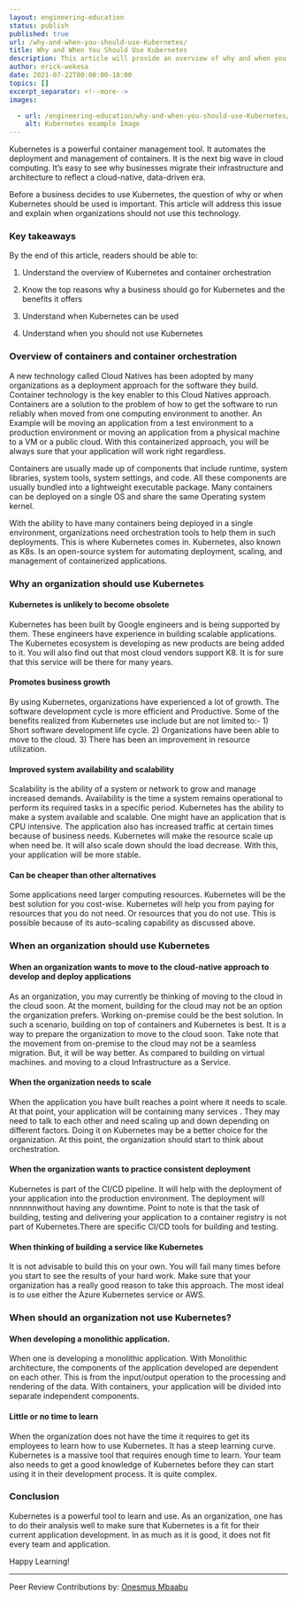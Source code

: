 ```yaml
---
layout: engineering-education
status: publish
published: true
url: /why-and-when-you-should-use-Kubernetes/
title: Why and When You Should Use Kubernetes
description: This article will provide an overview of why and when you should use Kubernetes. It will also explain when organizations should not use Kubernetes. 
author: erick-wekesa
date: 2021-07-22T00:00:00-18:00
topics: []
excerpt_separator: <!--more-->
images:

  - url: /engineering-education/why-and-when-you-should-use-Kubernetes/hero.jpg
    alt: Kubernetes example Image
---
```

Kubernetes is a powerful container management tool. It automates the deployment and management of containers. It is the next big wave in cloud computing. It’s easy to see why businesses migrate their infrastructure and architecture to reflect a cloud-native, data-driven era.
<!--more-->
Before a business decides to use Kubernetes, the question of why or when Kubernetes should be used is important. This article will address this issue and explain when organizations should not use this technology. 

### Key takeaways

By the end of this article, readers should be able to:

1. Understand the overview of Kubernetes and container orchestration

2. Know the top reasons why a business should go for Kubernetes and the benefits it offers

3. Understand when Kubernetes can be used

4. Understand when you should not use Kubernetes

### Overview of containers and container orchestration
A new technology called Cloud Natives has been adopted by many organizations as a deployment approach for the software they build. Container technology is the key enabler to this Cloud Natives approach. Containers are a solution to the problem of how to get the software to run reliably when moved from one computing environment to another. An Example will be moving an application from a test environment to a production environment or moving an application from a physical machine to a VM or a public cloud. With this containerized approach, you will be always sure that your application will work right regardless.

Containers are usually made up of components that include runtime, system libraries, system tools, system settings, and code. All these components are usually bundled into a lightweight executable package. Many containers can be deployed on a single OS and share the same Operating system kernel.

With the ability to have many containers being deployed in a single environment, organizations need orchestration tools to help them in such deployments. This is where Kubernetes comes in. Kubernetes, also known as K8s. Is an open-source system for automating deployment, scaling, and management of containerized applications.

### Why an organization should use Kubernetes
#### Kubernetes is unlikely to become obsolete
Kubernetes has been built by Google engineers and is being supported by them. These engineers have experience in building scalable applications. The Kubernetes ecosystem is developing as new products are being added to it. You will also find out that most cloud vendors support K8. It is for sure that this service will be there for many years.

#### Promotes business growth
By using Kubernetes, organizations have experienced a lot of growth. The software development cycle is more efficient and Productive. Some of the benefits realized from Kubernetes use include but are not limited to:- 1) Short software development life cycle. 2) Organizations have been able to move to the cloud. 3) There has been an improvement in resource utilization.

#### Improved system availability and scalability
Scalability is the ability of a system or network to grow and manage increased demands. Availability is the time a system remains operational to perform its required tasks in a specific period. Kubernetes has the ability to make a system available and scalable. One might have an application that is CPU intensive. The application also has increased traffic at certain times because of business needs. Kubernetes will make the resource scale up when need be. It will also scale down should the load decrease. With this, your application will be more stable.

#### Can be cheaper than other alternatives
Some applications need larger computing resources. Kubernetes will be the best solution for you cost-wise. Kubernetes will help you from paying for resources that you do not need. Or resources that you do not use. This is possible because of its auto-scaling capability as discussed above.

### When an organization should use Kubernetes
#### When an organization wants to move to the cloud-native approach to develop and deploy applications
As an organization, you may currently be thinking of moving to the cloud in the cloud soon. At the moment, building for the cloud may not be an option the organization prefers. Working on-premise could be the best solution. In such a scenario, building on top of containers and Kubernetes is best. It is a way to prepare the organization to move to the cloud soon. Take note that the movement from on-premise to the cloud may not be a seamless migration. But, it will be way better. As compared to building on virtual machines. and moving to a cloud Infrastructure as a Service.

#### When the organization needs to scale
When the application you have built reaches a point where it needs to scale. At that point, your application will be containing many services . They may need to talk to each other and need scaling up and down depending on different factors. Doing it on Kubernetes may be a better choice for the organization. At this point, the organization should start to think about orchestration.

#### When the organization wants to practice consistent deployment
Kubernetes is part of the CI/CD pipeline. It will help with the deployment of your application into the production environment. The deployment will nnnnnnwithout having any downtime. Point to note is that the task of building, testing and delivering your application to a container registry is not part of Kubernetes.There are specific CI/CD tools for building and testing.

#### When thinking of building a service like Kubernetes
It is not advisable to build this on your own. You will fail many times before you start to see the results of your hard work. Make sure that your organization has a really good reason to take this approach. The most ideal is to use either the Azure Kubernetes service or AWS.

### When should an organization not use Kubernetes?
#### When developing a monolithic application.
When one is developing a monolithic application. With Monolithic architecture, the components of the application developed are dependent on each other. This is from the input/output operation to the processing and rendering of the data. With containers, your application will be divided into separate independent components.

#### Little or no time to learn
When the organization does not have the time it requires to get its employees to learn how to use Kubernetes. It has a steep learning curve. Kubernetes is a massive tool that requires enough time to learn. Your team also needs to get a good knowledge of Kubernetes before they can start using it in their development process. It is quite complex.

### Conclusion
Kubernetes is a powerful tool to learn and use. As an organization, one has to do their analysis well to make sure that Kubernetes is a fit for their current application development. In as much as it is good, it does not fit every team and application.

Happy Learning!

---
Peer Review Contributions by: [Onesmus Mbaabu](/engineering-education/authors/onesmus-mbaabu/)
